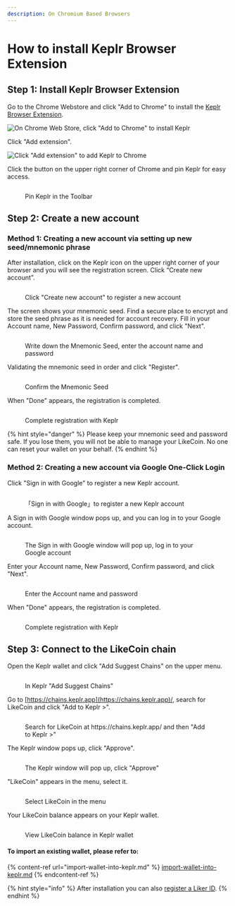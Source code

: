 ```yaml
---
description: On Chromium Based Browsers
---
```


# How to install Keplr Browser Extension

## Step 1: Install Keplr Browser Extension

Go to the Chrome Webstore and click "Add to Chrome" to install the [Keplr Browser Extension](https://chrome.google.com/webstore/detail/keplr/dmkamcknogkgcdfhhbddcghachkejeap).

![On Chrome Web Store, click "Add to Chrome" to install Keplr](../../../.gitbook/assets/keplr01-en.png)

Click "Add extension".

![Click "Add extension" to add Keplr to Chrome](../../../.gitbook/assets/keplr02-en.png)

Click the button on the upper right corner of Chrome and pin Keplr for easy access.

<figure><img src="../../../.gitbook/assets/keplr google 5.png" alt=""><figcaption><p>Pin Keplr in the Toolbar</p></figcaption></figure>

## Step 2: Create a new account

### Method 1: Creating a new account via setting up new seed/mnemonic phrase

After installation, click on the Keplr icon on the upper right corner of your browser and you will see the registration screen. Click “Create new account”.

<figure><img src="../../../.gitbook/assets/keplr03.png" alt=""><figcaption><p>Click "Create new account" to register a new account</p></figcaption></figure>

The screen shows your mnemonic seed. Find a secure place to encrypt and store the seed phrase as it is needed for account recovery. Fill in your Account name, New Password, Confirm password, and click "Next".

<figure><img src="../../../.gitbook/assets/keplr04.png" alt=""><figcaption><p>Write down the Mnemonic Seed, enter the account name and password</p></figcaption></figure>

&#x20;Validating the mnemonic seed in order and click "Register".

<figure><img src="../../../.gitbook/assets/keplr05.png" alt=""><figcaption><p>Confirm the Mnemonic Seed</p></figcaption></figure>

When "Done" appears, the registration is completed.

<figure><img src="../../../.gitbook/assets/keplr google 4 (1).png" alt=""><figcaption><p>Complete registration with Keplr</p></figcaption></figure>

{% hint style="danger" %}
Please keep your mnemonic seed and password safe. If you lose them, you will not be able to manage your LikeCoin. No one can reset your wallet on your behalf.
{% endhint %}

### Method 2: Creating a new account via Google One-Click Login

Click "Sign in with Google" to register a new Keplr account.

<figure><img src="../../../.gitbook/assets/keplr google 1.png" alt=""><figcaption><p>「Sign in with Google」to register a new Keplr account</p></figcaption></figure>

A Sign in with Google window pops up, and you can log in to your Google account.

<figure><img src="../../../.gitbook/assets/keplr google 2.png" alt=""><figcaption><p>The Sign in with Google window will pop up, log in to your Google account</p></figcaption></figure>

Enter your Account name, New Password, Confirm password, and click "Next".

<figure><img src="../../../.gitbook/assets/keplr google 3.png" alt=""><figcaption><p>Enter the Account name and password</p></figcaption></figure>

When "Done" appears, the registration is completed.

<figure><img src="../../../.gitbook/assets/keplr google 4 (1).png" alt=""><figcaption><p>Complete registration with Keplr</p></figcaption></figure>

## Step 3: Connect to the LikeCoin chain

Open the Keplr wallet and click "Add Suggest Chains" on the upper menu.

<figure><img src="../../../.gitbook/assets/keplr connection 1.png" alt=""><figcaption><p>In Keplr "Add Suggest Chains"</p></figcaption></figure>

Go to [https://chains.keplr.app](https://chains.keplr.app)/, search for LikeCoin and click "Add to Keplr >".

<figure><img src="../../../.gitbook/assets/keplr connection 2.png" alt=""><figcaption><p>Search for LikeCoin at https://chains.keplr.app/ and then "Add to Keplr >"</p></figcaption></figure>

The Keplr window pops up, click "Approve".

<figure><img src="../../../.gitbook/assets/keplr connection 3.png" alt=""><figcaption><p>The Keplr window will pop up, click "Approve"</p></figcaption></figure>

"LikeCoin" appears in the menu, select it.

<figure><img src="../../../.gitbook/assets/keplr connection 4.png" alt=""><figcaption><p>Select LikeCoin in the menu</p></figcaption></figure>

Your LikeCoin balance appears on your Keplr wallet.

<figure><img src="../../../.gitbook/assets/keplr connection 5.png" alt=""><figcaption><p>View LikeCoin balance in Keplr wallet</p></figcaption></figure>

#### To import an existing wallet, please refer to:

{% content-ref url="import-wallet-into-keplr.md" %}
[import-wallet-into-keplr.md](import-wallet-into-keplr.md)
{% endcontent-ref %}

{% hint style="info" %}
After installation you can also [register a Liker ID](../../../user-guide/liker-id/register-with-keplr.md).
{% endhint %}
